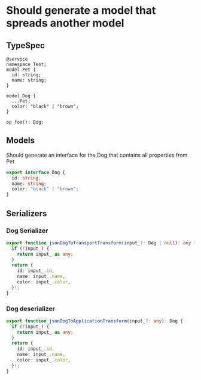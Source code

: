 # Should generate a model that spreads another model

## TypeSpec

```tsp
@service
namespace Test;
model Pet {
  id: string;
  name: string;
}

model Dog {
  ...Pet;
  color: "black" | "brown";
}

op foo(): Dog;
```

## Models

Should generate an interface for the Dog that contains all properties from Pet

```ts src/models/models.ts interface Dog
export interface Dog {
  id: string;
  name: string;
  color: "black" | "brown";
}
```

## Serializers

### Dog Serializer

```ts src/models/serializers.ts function jsonDogToTransportTransform
export function jsonDogToTransportTransform(input_?: Dog | null): any {
  if (!input_) {
    return input_ as any;
  }
  return {
    id: input_.id,
    name: input_.name,
    color: input_.color,
  }!;
}
```

### Dog deserializer

```ts src/models/serializers.ts function jsonDogToApplicationTransform
export function jsonDogToApplicationTransform(input_?: any): Dog {
  if (!input_) {
    return input_ as any;
  }
  return {
    id: input_.id,
    name: input_.name,
    color: input_.color,
  }!;
}
```
